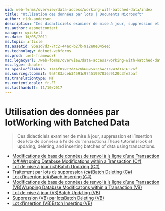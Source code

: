 ```yaml
---
uid: web-forms/overview/data-access/working-with-batched-data/index
title: "Utilisation des données par lots | Documents Microsoft"
author: rick-anderson
description: "Ces didacticiels examiner de mise à jour, suppression et l’insertion des lots de données à l’aide de transactions."
ms.author: aspnetcontent
manager: wpickett
ms.date: 10/05/2011
ms.topic: article
ms.assetid: 95a1d7d3-7fc2-44ac-b27b-912e0e045ee5
ms.technology: dotnet-webforms
ms.prod: .net-framework
msc.legacyurl: /web-forms/overview/data-access/working-with-batched-data
msc.type: chapter
ms.openlocfilehash: 1a6af028c2d4ac8b6085a34bec16893d1e1632af
ms.sourcegitcommit: 9a9483aceb34591c97451997036a9120c3fe2baf
ms.translationtype: MT
ms.contentlocale: fr-FR
ms.lasthandoff: 11/10/2017
---
```

<a name="working-with-batched-data"></a><span data-ttu-id="9c16d-103">Utilisation des données par lot</span><span class="sxs-lookup"><span data-stu-id="9c16d-103">Working with Batched Data</span></span>
====================
> <span data-ttu-id="9c16d-104">Ces didacticiels examiner de mise à jour, suppression et l’insertion des lots de données à l’aide de transactions.</span><span class="sxs-lookup"><span data-stu-id="9c16d-104">These tutorials look at updating, deleting, and inserting batches of data using transactions.</span></span>


- [<span data-ttu-id="9c16d-105">Modifications de base de données de renvoi à la ligne d’une Transaction (c#)</span><span class="sxs-lookup"><span data-stu-id="9c16d-105">Wrapping Database Modifications within a Transaction (C#)</span></span>](wrapping-database-modifications-within-a-transaction-cs.md)
- [<span data-ttu-id="9c16d-106">Lot de mise à jour (c#)</span><span class="sxs-lookup"><span data-stu-id="9c16d-106">Batch Updating (C#)</span></span>](batch-updating-cs.md)
- [<span data-ttu-id="9c16d-107">Traitement par lots de suppression (c#)</span><span class="sxs-lookup"><span data-stu-id="9c16d-107">Batch Deleting (C#)</span></span>](batch-deleting-cs.md)
- [<span data-ttu-id="9c16d-108">Lot d’insertion (c#)</span><span class="sxs-lookup"><span data-stu-id="9c16d-108">Batch Inserting (C#)</span></span>](batch-inserting-cs.md)
- [<span data-ttu-id="9c16d-109">Modifications de base de données de renvoi à la ligne d’une Transaction (VB)</span><span class="sxs-lookup"><span data-stu-id="9c16d-109">Wrapping Database Modifications within a Transaction (VB)</span></span>](wrapping-database-modifications-within-a-transaction-vb.md)
- [<span data-ttu-id="9c16d-110">Lot de mise à jour (VB)</span><span class="sxs-lookup"><span data-stu-id="9c16d-110">Batch Updating (VB)</span></span>](batch-updating-vb.md)
- [<span data-ttu-id="9c16d-111">Suppression (VB) par lots</span><span class="sxs-lookup"><span data-stu-id="9c16d-111">Batch Deleting (VB)</span></span>](batch-deleting-vb.md)
- [<span data-ttu-id="9c16d-112">Lot d’insertion (VB)</span><span class="sxs-lookup"><span data-stu-id="9c16d-112">Batch Inserting (VB)</span></span>](batch-inserting-vb.md)
